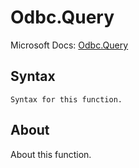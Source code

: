 ---
---

# Odbc.Query

Microsoft Docs: [Odbc.Query](https://docs.microsoft.com/en-us/powerquery-m/odbc-query)

## Syntax

```
Syntax for this function.
```

## About

About this function.

